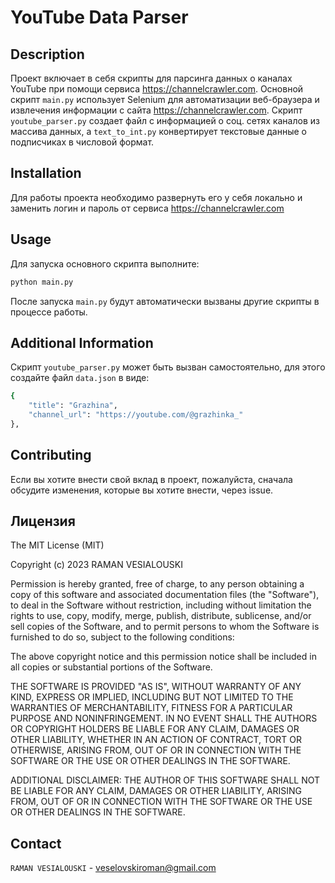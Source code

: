 
# YouTube Data Parser

## Description
Проект включает в себя скрипты для парсинга данных о каналах YouTube при помощи сервиса https://channelcrawler.com. Основной скрипт `main.py` использует Selenium для автоматизации веб-браузера и извлечения информации с сайта https://channelcrawler.com. Скрипт `youtube_parser.py` создает файл с информацией о соц. сетях каналов из массива данных, а `text_to_int.py` конвертирует текстовые данные о подписчиках в числовой формат.

## Installation
Для работы проекта необходимо развернуть его у себя локально и заменить логин и пароль от сервиса https://channelcrawler.com

## Usage
Для запуска основного скрипта выполните:
```bash
python main.py
```

После запуска `main.py` будут автоматически вызваны другие скрипты в процессе работы.

## Additional Information
Скрипт `youtube_parser.py` может быть вызван самостоятельно, для этого создайте файл `data.json` в виде:
```bash
{
    "title": "Grazhina",
    "channel_url": "https://youtube.com/@grazhinka_"
},
```

## Contributing
Если вы хотите внести свой вклад в проект, пожалуйста, сначала обсудите изменения, которые вы хотите внести, через issue.

## Лицензия
The MIT License (MIT)

Copyright (c) 2023 RAMAN VESIALOUSKI

Permission is hereby granted, free of charge, to any person obtaining a copy
of this software and associated documentation files (the "Software"), to deal
in the Software without restriction, including without limitation the rights
to use, copy, modify, merge, publish, distribute, sublicense, and/or sell
copies of the Software, and to permit persons to whom the Software is
furnished to do so, subject to the following conditions:

The above copyright notice and this permission notice shall be included in all
copies or substantial portions of the Software.

THE SOFTWARE IS PROVIDED "AS IS", WITHOUT WARRANTY OF ANY KIND, EXPRESS OR
IMPLIED, INCLUDING BUT NOT LIMITED TO THE WARRANTIES OF MERCHANTABILITY,
FITNESS FOR A PARTICULAR PURPOSE AND NONINFRINGEMENT. IN NO EVENT SHALL THE
AUTHORS OR COPYRIGHT HOLDERS BE LIABLE FOR ANY CLAIM, DAMAGES OR OTHER
LIABILITY, WHETHER IN AN ACTION OF CONTRACT, TORT OR OTHERWISE, ARISING FROM,
OUT OF OR IN CONNECTION WITH THE SOFTWARE OR THE USE OR OTHER DEALINGS IN THE
SOFTWARE.

ADDITIONAL DISCLAIMER: THE AUTHOR OF THIS SOFTWARE SHALL NOT BE LIABLE FOR ANY CLAIM, DAMAGES OR OTHER LIABILITY, ARISING FROM, OUT OF OR IN CONNECTION WITH THE SOFTWARE OR THE USE OR OTHER DEALINGS IN THE SOFTWARE.


## Contact
`RAMAN VESIALOUSKI` - veselovskiroman@gmail.com

